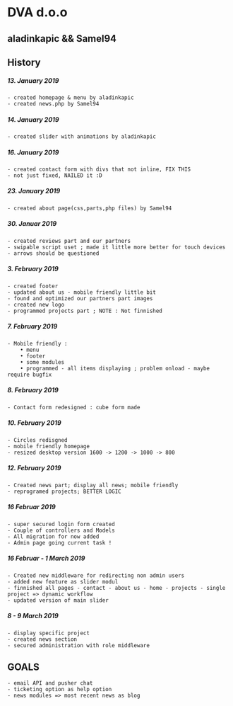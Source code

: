 # DVA d.o.o

## aladinkapic && Samel94

## History

##### 13. January 2019 
    - created homepage & menu by aladinkapic
    - created news.php by Samel94
    
##### 14. January 2019
    - created slider with animations by aladinkapic
   
##### 16. January 2019

    - created contact form with divs that not inline, FIX THIS
    - not just fixed, NAILED it :D

##### 23. January 2019
	- created about page(css,parts,php files) by Samel94
	
##### 30. Januar 2019
    - created reviews part and our partners
    - swipable script uset ; made it little more better for touch devices
    - arrows should be questioned
    
##### 3. February 2019
    - created footer
    - updated about us - mobile friendly little bit
    - found and optimized our partners part images
    - created new logo
    - programmed projects part ; NOTE : Not finnished
    
##### 7. February 2019
    - Mobile friendly :
        • menu
        • footer
        • some modules
        • programmed - all items displaying ; problem onload - maybe require bugfix
        
##### 8. February 2019
    - Contact form redesigned : cube form made
  
##### 10. February 2019  
    - Circles redisgned
    - mobile friendly homepage
    - resized desktop version 1600 -> 1200 -> 1000 -> 800
    
##### 12. February 2019  
    - Created news part; display all news; mobile friendly
    - reprogramed projects; BETTER LOGIC
    
##### 16 Februar 2019
    - super secured login form created
    - Couple of controllers and Models
    - All migration for now added
    - Admin page going current task !
    
##### 16 Februar - 1 March 2019
    - Created new middleware for redirecting non admin users
    - added new feature as slider modul
    - finnished all pages - contact - about us - home - projects - single project => dynamic workflow
    - updated version of main slider

##### 8 - 9 March 2019
    - display specific project 
    - created news section    
    - secured administration with role middleware
    
    
    
    
## GOALS 
    
    - email API and pusher chat
    - ticketing option as help option 
    - news modules => most recent news as blog